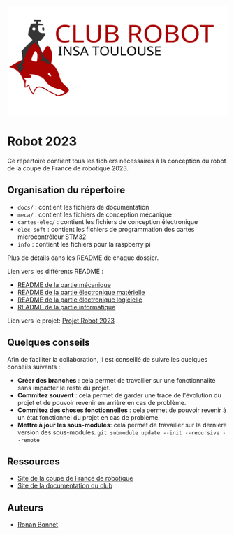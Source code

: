 ![](docs/logo_2021_Club_Robot.svg "Logo du Club Robot")

# Robot 2023

Ce répertoire contient tous les fichiers nécessaires à la conception du robot de la coupe de France de robotique 2023.

## Organisation du répertoire

- `docs/` : contient les fichiers de documentation
- `meca/` : contient les fichiers de conception mécanique
- `cartes-elec/` : contient les fichiers de conception électronique
- `elec-soft` : contient les fichiers de programmation des cartes microcontrôleur STM32
- `info` : contient les fichiers pour la raspberry pi

Plus de détails dans les README de chaque dossier.

Lien vers les différents README :
- [README de la partie mécanique](meca/README.md)
- [README de la partie électronique matérielle](cartes-elec/README.md)
- [README de la partie électronique logicielle](elec-soft/README.md)
- [README de la partie informatique](info/README.md)

Lien vers le projet: [Projet Robot 2023](https://github.com/orgs/ClubRobotInsat/projects/4)

## Quelques conseils

Afin de faciliter la collaboration, il est conseillé de suivre les quelques conseils suivants :

- **Créer des branches** : cela permet de travailler sur une fonctionnalité sans impacter le reste du projet.
- **Commitez souvent** : cela permet de garder une trace de l'évolution du projet et de pouvoir revenir en arrière en cas de problème.
- **Commitez des choses fonctionnelles** : cela permet de pouvoir revenir à un état fonctionnel du projet en cas de problème.
- **Mettre à jour les sous-modules**: cela permet de travailler sur la dernière version des sous-modules. `git submodule update --init --recursive --remote`


## Ressources

- [Site de la coupe de France de robotique](https://www.coupederobotique.fr/)
- [Site de la documentation du club](https://clubrobotinsat.github.io/doc/)


## Auteurs

- [Ronan Bonnet](https://github.com/BloodFutur)